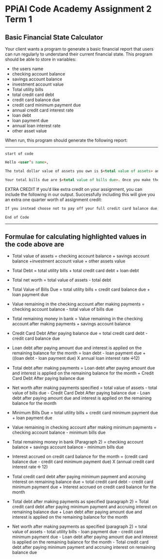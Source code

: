 # PPiAI Code Academy Assignment 2 Term 1 #

## Basic Financial State Calculator ##

<style>
 .container {
  with: 80%;
 }
</style>
Your client wants a program to generate a basic financial report that users can run regularly to understand their current financial state. This program should be able to store in variables:

- the users name
- checking account balance
- savings account balance
- investment account value
- Total utility bills
- total credit card debt
- credit card balance due
- credit card minimum payment due
- annual credit card interest rate
- loan debt
- loan payment due
- annual loan interest rate
- other asset value

When run, this program should generate the following report:

---
<div class="container">

`start of code`

```html
Hello <user’s name>,

The total dollar value of assets you own is $<total value of assets> and the total dollar value of your debt is currently $<total debt>; therefore, your current net worth is: $<total net worth>

Your total bills due are $<total value of bills due>. Once you make these payments, you will have $<value remaining in the checking account after making payments> left in your checking account, and $<total remaining money in bank> in your bank overall. Additionally, your total credit card debt will be down to $<credit card debt remaining after paying balance due> and your loan debt will be $<loan debt after paying amount due and interest is applied on the remaining balance for the month>, including interest applied on the remaining balance after your payment. Therefore, your total debt will then be paid down to $<total debt after making payments> and your net worth will be $<net worth after making payments as specified>.
```

EXTRA CREDIT If you’d like extra credit on your assignment, you can include the following in our output. Successfully including this will give you an extra one quarter worth of assignment credit:

```html
If you instead choose not to pay off your full credit card balance due, $<credit card balance due>, and only pay the minimum payment due, $<credit card minimum payment due>, you will have $<value remaining in the checking account after making minimum payments> left in your checking account, and $<total remaining money in bank> in your bank overall. However, you will accrue $<interest accrued on credit card balance for the month>. Your total credit card debt will then be $<total credit card debt after paying minimum payment and accruing interest on remaining balance due>. In this case, your total debt would instead be $<total debt after making payments as specified> and your net worth will be $<net worth after making payments as specified>.
```

`End of Code`

</div>

---

## Formulae for calculating highlighted values in the code above are ##

- Total value of assets = checking account balance + savings account balance +investment account value + other assets value

- Total Debt = total utility bills + total credit card debt + loan debt

- Total net worth = total value of assets - total debt

- Total Value of Bills Due = total utility bills + credit card balance due + loan payment due

- Value remaining in the checking account after making payments = checking account balance - total value of bills due

- Total remaining money in bank = Value remaining in the checking account after making payments + savings account balance

- Credit Card Debt After paying balance due = total credit card debt - credit card balance due

- Loan debt after paying amount due and interest is applied on the remaining balance for the month = loan debt - loan payment due + ((loan debt - loan payment due) X annual loan interest rate ➗12)

- Total debt after making payments = Loan debt after paying amount due and interest is applied on the remaining balance for the month + Credit Card Debt After paying balance due

- Net worth after making payments specified = total value of assets - total value of bills due - Credit Card Debt After paying balance due - Loan debt after paying amount due and interest is applied on the remaining balance for the month

- Minimum Bills Due = total utility bills + credit card minimum payment due + loan payment due

- Value remaining in checking account after making minimum payments = checking account balance - minimum bills due

- Total remaining money in bank (Paragraph 2) = checking account balance + savings account balance - minimum bills due

- Interest accrued on credit card balance for the month = (credit card balance due - credit card minimum payment due) X (annual credit card interest rate ➗ 12)

- Total credit card debt after paying minimum payment and accruing interest on remaining balance due = total credit card debt - credit card minimum payment due + Interest accrued on credit card balance for the month

- Total debt after making payments as specified (paragraph 2) = Total credit card debt after paying minimum payment and accruing interest on remaining balance due + Loan debt after paying amount due and interest is applied on the remaining balance for the month

- Net worth after making payments as specified (paragraph 2) = total value of assets - total utility bills - loan payment due - credit card minimum payment due - Loan debt after paying amount due and interest is applied on the remaining balance for the month - Total credit card debt after paying minimum payment and accruing interest on remaining balance due
